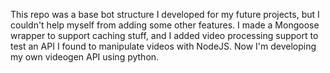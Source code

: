 This repo was a base bot structure I developed for my future projects, but I couldn't help myself from adding some other features. I made a Mongoose wrapper to support caching stuff, and I added video processing support to test an API I found to manipulate videos with NodeJS. Now I'm developing my own videogen API using python.
